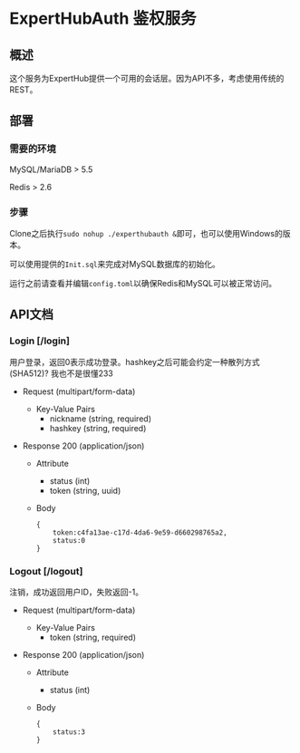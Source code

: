 # ExpertHubAuth 鉴权服务

## 概述

这个服务为ExpertHub提供一个可用的会话层。因为API不多，考虑使用传统的REST。

## 部署

### 需要的环境

MySQL/MariaDB > 5.5

Redis > 2.6

### 步骤

Clone之后执行`sudo nohup ./experthubauth &`即可，也可以使用Windows的版本。

可以使用提供的`Init.sql`来完成对MySQL数据库的初始化。

运行之前请查看并编辑`config.toml`以确保Redis和MySQL可以被正常访问。

## API文档

### Login [/login]

用户登录，返回0表示成功登录。hashkey之后可能会约定一种散列方式(SHA512)? 我也不是很懂233

+ Request (multipart/form-data)
     + Key-Value Pairs
         + nickname (string, required)
         + hashkey (string, required)

+ Response 200 (application/json)
    + Attribute
        + status          (int)
        + token  (string, uuid)
    + Body
     
          {
              token:c4fa13ae-c17d-4da6-9e59-d660298765a2,
              status:0
          }
          
### Logout [/logout]

注销，成功返回用户ID，失败返回-1。

+ Request (multipart/form-data)
   + Key-Value Pairs
       + token (string, required)

+ Response 200 (application/json)
  + Attribute
      + status          (int)
  + Body
   
        {
            status:3
        }